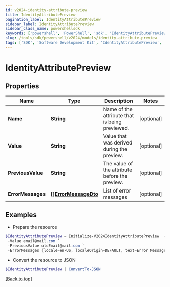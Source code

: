 ```yaml
---
id: v2024-identity-attribute-preview
title: IdentityAttributePreview
pagination_label: IdentityAttributePreview
sidebar_label: IdentityAttributePreview
sidebar_class_name: powershellsdk
keywords: ['powershell', 'PowerShell', 'sdk', 'IdentityAttributePreview', 'V2024IdentityAttributePreview'] 
slug: /tools/sdk/powershell/v2024/models/identity-attribute-preview
tags: ['SDK', 'Software Development Kit', 'IdentityAttributePreview', 'V2024IdentityAttributePreview']
---
```



# IdentityAttributePreview

## Properties

Name | Type | Description | Notes
------------ | ------------- | ------------- | -------------
**Name** | **String** | Name of the attribute that is being previewed. | [optional] 
**Value** | **String** | Value that was derived during the preview. | [optional] 
**PreviousValue** | **String** | The value of the attribute before the preview. | [optional] 
**ErrorMessages** | [**[]ErrorMessageDto**](error-message-dto) | List of error messages | [optional] 

## Examples

- Prepare the resource
```powershell
$IdentityAttributePreview = Initialize-V2024IdentityAttributePreview  -Name email `
 -Value email@mail.com `
 -PreviousValue oldEmail@mail.com `
 -ErrorMessages {locale=en-US, localeOrigin=DEFAULT, text=Error Message}
```

- Convert the resource to JSON
```powershell
$IdentityAttributePreview | ConvertTo-JSON
```


[[Back to top]](#) 

